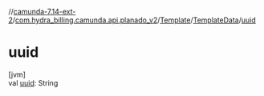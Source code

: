 //[camunda-7.14-ext-2](../../../../index.md)/[com.hydra_billing.camunda.api.planado_v2](../../index.md)/[Template](../index.md)/[TemplateData](index.md)/[uuid](uuid.md)

# uuid

[jvm]\
val [uuid](uuid.md): String

